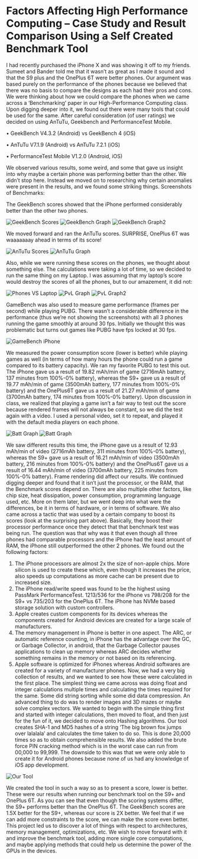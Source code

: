 # Factors Affecting High Performance Computing – Case Study and Result Comparison Using a Self Created Benchmark Tool
I had recently purchased the iPhone X and was showing it off to my friends. Sumeet and Bander told me that it wasn’t as great as I made it sound and that the S9 plus and the OnePlus 6T were better phones.
Our argument was based purely on the performance of the phones because we believed that there was no basis to compare the designs as each had their pros and cons.
We were thinking about how we could compare the phones when we came across a ‘Benchmarking’ paper in our High-Performance Computing class. Upon digging deeper into it, we found out there were many tools that could be used for the same.
After careful consideration (of user ratings) we decided on using AnTuTu, Geekbench and PerformanceTest Mobile.

•	GeekBench V4.3.2 (Android) vs GeekBench 4 (iOS)

•	AnTuTu V7.1.9 (Android) vs AnTuTu 7.2.1 (iOS)

•	PerformanceTest Mobile V1.2.0 (Android, iOS)

We observed various results, some weird, and some that gave us insight into why maybe a certain phone was performing better than the other. We didn’t stop here. Instead we moved on to researching why certain anomalies were present in the results, and we found some striking things.
Screenshots of Benchmarks:

The GeekBench scores showed that the iPhone performed considerably better than the other two phones.

![GeekBench Scores](/images/1.jpg)
![GeekBench Graph](/images/Graph1.jpg)
![GeekBench Graph2](/images/Graph3.jpg)

We moved forward and ran the AnTuTu scores. SURPRISE, OnePlus 6T was waaaaaaay ahead in terms of its score!

![AnTuTu Scores](/images/2.jpg)
![AnTuTu Graph](/images/Graph3.jpg)

Also, while we were running these scores on the phones, we thought about something else. The calculations were taking a lot of time, so we decided to run the same thing on my Laptop. I was assuming that my laptop’s score would destroy the scores of all the phones, but to our amazement, it did not:

![Phones VS Laptop](/images/3.jpg)
![PvL Graph](/images/Graph4.jpg)
![PvL Graph2](/images/Graph5.jpg)

GameBench was also used to measure game performance (frames per second) while playing PUBG. There wasn’t a considerable difference in the performance (thus we’re not showing the screenshots) with all 3 phones running the game smoothly at around 30 fps. Initially we thought this was problematic but turns out games like PUBG have fps locked at 30 fps.

![GameBench iPhone](/images/4.jpg)

We measured the power consumption score (lower is better) while playing games as well (in terms of how many hours the phone could run a game compared to its battery capacity). We ran my favorite PUBG to test this out. The iPhone gave us a result of 19.82 mAh/min of game (2716mAh battery, 137 minutes from 100%-0% battery), whereas the S9+ gave us a result of 19.77 mAh/min of game (3500mAh battery, 177 minutes from 100%-0% battery) and the OnePlus6T gave us a result of 21.27 mAh/min of game (3700mAh battery, 174 minutes from 100%-0% battery). Upon discussion in class, we realized that playing a game isn’t a fair way to test out the score because rendered frames will not always be constant, so we did the test again with a video. I used a personal video, set it to repeat, and played it with the default media players on each phone. 

![Batt Graph](/images/Graph6.jpg)
![Batt Graph](/images/Graph7.jpg)

We saw different results this time, the iPhone gave us a result of 12.93 mAh/min of video (2716mAh battery, 311 minutes from 100%-0% battery), whereas the S9+ gave us a result of 16.21 mAh/min of video (3500mAh battery, 216 minutes from 100%-0% battery) and the OnePlus6T gave us a result of 16.44 mAh/min of video (3700mAh battery, 225 minutes from 100%-0% battery). Frame rendering did affect our results.
We continued digging deeper and found that it isn’t just the processor, or the RAM, that the Benchmark scores depend on. There are also multiple other factors, like chip size, heat dissipation, power consumption, programming language used, etc. More on them later, but we went deep into what were the differences, be it in terms of hardware, or in terms of software. We also came across a tactic that was used by a certain company to boost its scores (look at the surprising part above). Basically, they boost their processor performance once they detect that that benchmark test was being run.
The question was that why was it that even though all three phones had comparable processors and the iPhone had the least amount of RAM, the iPhone still outperformed the other 2 phones. We found out the following factors:
1.	The iPhone processors are almost 2x the size of non-apple chips. More silicon is used to create these which, even though it increases the price, also speeds up computations as more cache can be present due to increased size.
2.	The iPhone read/write speed was found to be the highest using PassMark PerformanceTest. 
1213/536 for the iPhone vs 798/208 for the S9+ vs 735/203 for the OnePlus 6T. The iPhone has NVMe based storage solution with custom controllers.
3.	Apple creates custom components for its devices whereas the components created for Android devices are created for a large scale of manufacturers.
4.	The memory management in iPhone is better in one aspect. The ARC, or automatic reference counting, in iPhone has the advantage over the GC, or Garbage Collector, in android, that the Garbage Collector pauses applications to clean up memory whereas ARC decides whether something remains in the memory or not based on its referencing.
5.	Apple software is optimized for iPhones whereas Android softwares are created for a variety of manufacturer phones.
Now, we had a very big collection of results, and we wanted to see how these were calculated in the first place.
The simplest thing we came across was doing float and integer calculations multiple times and calculating the times required for the same. Some did string sorting while some did data compression. An advanced thing to do was to render images and 3D mazes or maybe solve complex vectors.
We wanted to begin with the simple thing first and started with integer calculations, then moved to float, and then just for the fun of it, we decided to move onto Hashing algorithms.
Our tool creates SHA-1 and MD5 hashes of a string ‘The big brown fox jumps over lalalala’ and calculates the time taken to do so. This is done 20,000 times so as to obtain comprehensible results. We also added the brute force PIN cracking method which is in the worst case can run from 00,000 to 99,999. The downside to this was that we were only able to create it for Android phones because none of us had any knowledge of iOS app development.

![Our Tool](/images/5.jpg)

We created the tool in such a way so as to present a score, lower is better.
These were our results when running our benchmark tool on the S9+ and OnePlus 6T. As you can see that even though the scoring systems differ, the S9+ performs better than the OnePlus 6T. The GeekBench scores are 1.5X better for the S9+, whereas our score is 2X better. We feel that if we can add more constraints to the score, we can make the score even better.
This project led us to discover a lot of things with respect to architectures, memory management, optimizations, etc. We wish to move forward with it and improve the benchmark tool, adding more single core computations, and maybe applying methods that could help us determine the power of the GPUs in the devices.

